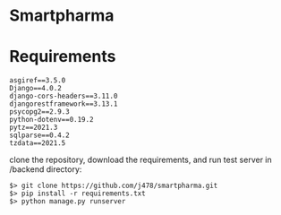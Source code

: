 # Smartpharma

# Requirements
```
asgiref==3.5.0
Django==4.0.2
django-cors-headers==3.11.0
djangorestframework==3.13.1
psycopg2==2.9.3
python-dotenv==0.19.2
pytz==2021.3
sqlparse==0.4.2
tzdata==2021.5
```
clone the repository, download the requirements, and run test server in /backend directory:
```
$> git clone https://github.com/j478/smartpharma.git
$> pip install -r requirements.txt
$> python manage.py runserver

```
